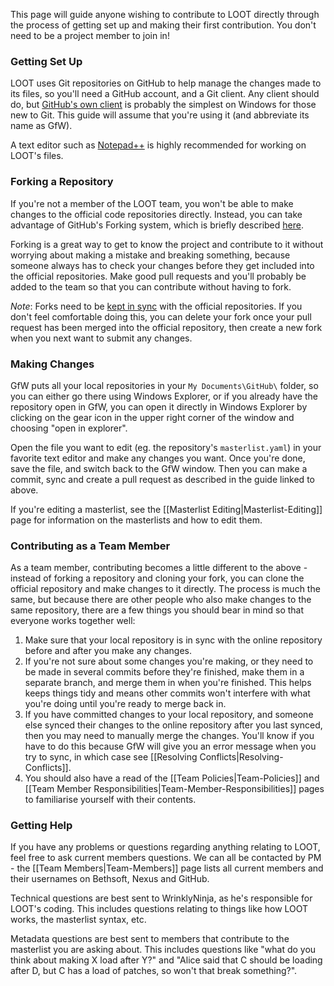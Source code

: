 This page will guide anyone wishing to contribute to LOOT directly through the process of getting set up and making their first contribution. You don't need to be a project member to join in!

### Getting Set Up

LOOT uses Git repositories on GitHub to help manage the changes made to its files, so you'll need a GitHub account, and a Git client. Any client should do, but [GitHub's own client](http://windows.github.com/) is probably the simplest on Windows for those new to Git. This guide will assume that you're using it (and abbreviate its name as GfW).

A text editor such as [Notepad++](http://notepad-plus-plus.org/) is highly recommended for working on LOOT's files.

### Forking a Repository

If you're not a member of the LOOT team, you won't be able to make changes to the official code repositories directly. Instead, you can take advantage of GitHub's Forking system, which is briefly described [here](http://guides.github.com/overviews/forking/).

Forking is a great way to get to know the project and contribute to it without worrying about making a mistake and breaking something, because someone always has to check your changes before they get included into the official repositories. Make good pull requests and you'll probably be added to the team so that you can contribute without having to fork.

*Note*: Forks need to be [kept in sync](https://help.github.com/articles/syncing-a-fork) with the official repositories. If you don't feel comfortable doing this, you can delete your fork once your pull request has been merged into the official repository, then create a new fork when you next want to submit any changes.

### Making Changes

GfW puts all your local repositories in your `My Documents\GitHub\` folder, so you can either go there using Windows Explorer, or if you already have the repository open in GfW, you can open it directly in Windows Explorer by clicking on the gear icon in the upper right corner of the window and choosing "open in explorer".

Open the file you want to edit (eg. the repository's `masterlist.yaml`) in your favorite text editor and make any changes you want. Once you're done, save the file, and switch back to the GfW window. Then you can make a commit, sync and create a pull request as described in the guide linked to above.

If you're editing a masterlist, see the [[Masterlist Editing|Masterlist-Editing]] page for information on the masterlists and how to edit them.

### Contributing as a Team Member

As a team member, contributing becomes a little different to the above - instead of forking a repository and cloning your fork, you can clone the official repository and make changes to it directly. The process is much the same, but because there are other people who also make changes to the same repository, there are a few things you should bear in mind so that everyone works together well:

1. Make sure that your local repository is in sync with the online repository before and after you make any changes.
2. If you're not sure about some changes you're making, or they need to be made in several commits before they're finished, make them in a separate branch, and merge them in when you're finished. This helps keeps things tidy and means other commits won't interfere with what you're doing until you're ready to merge back in.
3. If you have committed changes to your local repository, and someone else synced their changes to the online repository after you last synced, then you may need to manually merge the changes. You'll know if you have to do this because GfW will give you an error message when you try to sync, in which case see [[Resolving Conflicts|Resolving-Conflicts]].
4. You should also have a read of the [[Team Policies|Team-Policies]] and [[Team Member Responsibilities|Team-Member-Responsibilities]] pages to familiarise yourself with their contents.

### Getting Help

If you have any problems or questions regarding anything relating to LOOT, feel free to ask current members questions. We can all be contacted by PM - the [[Team Members|Team-Members]] page lists all current members and their usernames on Bethsoft, Nexus and GitHub.

Technical questions are best sent to WrinklyNinja, as he's responsible for LOOT's coding. This includes questions relating to things like how LOOT works, the masterlist syntax, etc.

Metadata questions are best sent to members that contribute to the masterlist you are asking about. This includes questions like "what do you think about making X load after Y?" and "Alice said that C should be loading after D, but C has a load of patches, so won't that break something?".